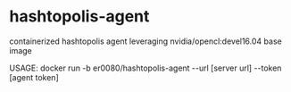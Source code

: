 # hashtopolis-agent
containerized hashtopolis agent leveraging nvidia/opencl:devel16.04 base image

USAGE: docker run -b er0080/hashtopolis-agent --url [server url] --token [agent token]

